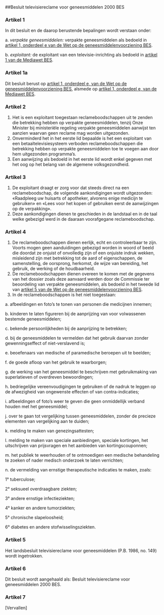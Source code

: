 <meta http-equiv='Content-Type' content='text/html; charset=utf-8' />

##Besluit televisiereclame voor geneesmiddelen 2000 BES

### Artikel  1  

In dit besluit en de daarop berustende bepalingen wordt verstaan onder: 

a. *verpakte geneesmiddelen:* verpakte geneesmiddelen als bedoeld in [artikel 1, onderdeel e van de Wet op de geneesmiddelenvoorziening BES](../../../../../../../../wet-BES/wet/op/de/geneesmiddelenvoorziening/bes/BWBR0028486/README.md).  

b. *exploitant:* de exploitant van een televisie-inrichting als bedoeld in [artikel 1 van de Mediawet BES](../../../../../../../../wet-BES/mediawet/bes/BWBR0028433/README.md).    

### Artikel  1a  

Dit besluit berust op [artikel 1, onderdeel e, van de Wet op de geneesmiddelenvoorziening BES](../../../../../../../../wet-BES/wet/op/de/geneesmiddelenvoorziening/bes/BWBR0028486/README.md), alsmede op [artikel 1, onderdeel e, van de Mediawet BES](../../../../../../../../wet-BES/mediawet/bes/BWBR0028433/README.md).  

### Artikel  2  

1.  Het is een exploitant toegestaan reclameboodschappen uit te zenden die betrekking hebben op verpakte geneesmiddelen, tenzij Onze Minister bij ministeriële regeling verpakte geneesmiddelen aanwijst ten aanzien waarvan geen reclame mag worden uitgezonden.   
2.  Onverminderd het in het eerste lid bepaalde is het een exploitant van een betaaltelevisiesysteem verboden reclameboodschappen die betrekking hebben op verpakte geneesmiddelen toe te voegen aan door hem uitgezonden programma’s.   
3.  Een aanwijzing als bedoeld in het eerste lid wordt enkel gegeven met het oog op het belang van de algemene volksgezondheid.   

### Artikel  3  

1.  De exploitant draagt er zorg voor dat steeds direct na een reclameboodschap, de volgende aankondigingen wordt uitgezonden: «Raadpleeg uw huisarts of apotheker, alvorens enige medicijn te gebruiken» en «Lees voor het kopen of gebruiken eerst de aanwijzingen op de verpakking».   
2.  Deze aankondigingen dienen te geschieden in de landstaal en in de taal welke gebezigd werd in de daaraan voorafgegane reclameboodschap.   

### Artikel  4  

1.  De reclameboodschappen dienen eerlijk, echt en controleerbaar te zijn. Voorts mogen geen aanduidingen gebezigd worden in woord of beeld die doordat ze onjuist of onvolledig zijn of een onjuiste indruk wekken, misleidend zijn met betrekking tot de aard of eigenschappen, de samenstelling, de oorsprong, herkomst, de wijze van bereiding, het gebruik, de werking of de houdbaarheid.   
2.  De reclameboodschappen dienen overeen te komen met de gegevens van het dossier zoals deze aanvaard werden door de Commissie ter beoordeling van verpakte geneesmiddelen, als bedoeld in het tweede lid van [artikel 5 van de Wet op de geneesmiddelenvoorziening BES](../../../../../../../../wet-BES/wet/op/de/geneesmiddelenvoorziening/bes/BWBR0028486/README.md).   
3.  In de reclameboodschappen is het niet toegestaan: 

a. afbeeldingen en foto’s te tonen van personen die medicijnen innemen;  

b. kinderen te laten figureren bij de aanprijzing van voor volwassenen bestemde geneesmiddelen;  

c. bekende persoonlijkheden bij de aanprijzing te betrekken;  

d. bij de geneesmiddelen te vermelden dat het gebruik daarvan zonder gewenningseffect of niet-verslavend is;  

e. beoefenaars van medische of paramedische beroepen uit te beelden;  

f. de goede afloop van het gebruik te waarborgen;  

g. de werking van het geneesmiddel te beschrijven met gebruikmaking van superlatieven of overdreven bewoordingen;  

h. bedriegelijke vereenvoudigingen te gebruiken of de nadruk te leggen op de afwezigheid van ongewenste effecten of van contra-indicaties;  

i. afbeeldingen of foto’s weer te geven die geen onmiddellijk verband houden met het geneesmiddel;  

j. over te gaan tot vergelijking tussen geneesmiddelen, zonder de precieze elementen van vergelijking aan te duiden;  

k. melding te maken van genezingsattesten;  

l. melding te maken van speciale aanbiedingen, speciale kortingen, het uitschrijven van prijsvragen en het aanbieden van kortingscouponnen;  

m. het publiek te weerhouden of te ontmoedigen een medische behandeling te zoeken of nader medisch onderzoek te laten verrichten;  

n. de vermelding van ernstige therapeutische indicaties te maken, zoals: 

1° tuberculose;  

2° seksueel overdraagbare ziekten;  

3° andere ernstige infectieziekten;  

4° kanker en andere tumorziekten;  

5° chronische slapeloosheid;  

6° diabetes en andere stofwisselingsziekten.       

### Artikel  5  

Het landsbesluit televisiereclame voor geneesmiddelen (P.B. 1986, no. 149) wordt ingetrokken.  

### Artikel  6  

Dit besluit wordt aangehaald als: Besluit televisiereclame voor geneesmiddelen 2000 BES.  

### Artikel  7  

[Vervallen]  
